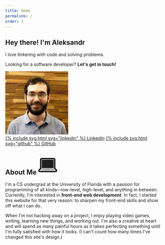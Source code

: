```yaml
---
title: Home
permalink: /
order: 1
---
```


<article id="intro" class="container">
    <div id="lede">
        <div>
            <h1>Hey there! I'm Aleksandr</h1>
            <p id="main-cta">I love tinkering with code and solving problems.</p>
            <p>Looking for a software developer? <strong>Let's get in touch!</strong></p>
        </div>
        <img src="/assets/img/profile-photo.jpg" alt="My profile photo" id="profile-photo">
    </div>
    <div id="main-buttons">
        <a class="button" href="https://www.linkedin.com/in/aleksandr-hovhannisyan-ba154b120/" target="_blank">{% include svg.html svg="linkedin" %} <span>LinkedIn</span></a>
        <a class="button" href="https://github.com/AleksandrHovhannisyan" target="_blank">{% include svg.html svg="github" %} <span>GitHub</span></a>
    </div>
</article>

<article id="about-me" class="container">
    <h2 class="heading">
        <span>About Me</span>
        <img src="/assets/img/laptop.png" alt="💻">
    </h2>
    <p> 
        I'm a CS undergrad at the University of Florida with a passion for programming of all kinds—low-level, high-level,
        and anything in between. Currently, I'm interested in <strong>front-end web development</strong>. In fact, I started this website
        for that very reason: to sharpen my front-end skills and show off what I can do.
    </p>
    <p>
        When I'm not hacking away on a project, I enjoy playing video games, writing, learning new things, and 
        working out. I'm also a creative at heart and will spend as many painful hours as it takes perfecting something until 
        I'm fully satisfied with how it looks. (I can't count how many times I've changed this site's design.)
    </p>
</article>